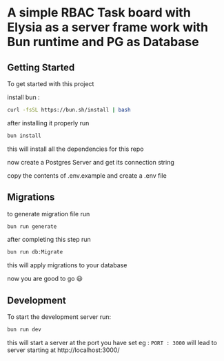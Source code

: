 # A simple RBAC Task board with Elysia as a server frame work with Bun runtime and PG as Database

## Getting Started

To get started with this project

install bun :

```bash
curl -fsSL https://bun.sh/install | bash
```

after installing it properly
run

```bash
bun install
```

this will install all the dependencies for this repo

now create a Postgres Server and get its connection string

copy the contents of .env.example and create a .env file

## Migrations

to generate migration file
run

```bash
bun run generate
```

after completing this step run

```bash
bun run db:Migrate
```

this will apply migrations to your database

now you are good to go  :smiley:

## Development

To start the development server run:

```bash
bun run dev
```

this will start a server at the port you have set 
eg : ```PORT : 3000``` will lead to server starting at 
http://localhost:3000/ 


